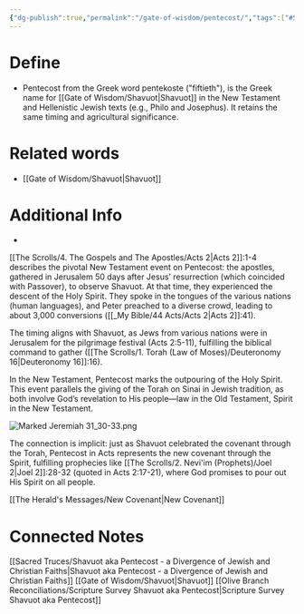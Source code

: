 ```yaml
---
{"dg-publish":true,"permalink":"/gate-of-wisdom/pentecost/","tags":["#Shavuot","#Pentecost","#GateWisdom","#HolySpirt","#Ruach","#Torah","#Tongues","#Acts2","#Deuteronomy16","#Joel2","#NewCovenant"]}
---
```


# Define
- Pentecost from the Greek word pentekoste ("fiftieth"), is the Greek name for [[Gate of Wisdom/Shavuot\|Shavuot]] in the New Testament and Hellenistic Jewish texts (e.g., Philo and Josephus). It retains the same timing and agricultural significance.

# Related words
- [[Gate of Wisdom/Shavuot\|Shavuot]]

# Additional Info
- 

[[The Scrolls/4. The Gospels and The Apostles/Acts 2\|Acts 2]]:1-4 describes the pivotal New Testament event on Pentecost: the apostles, gathered in Jerusalem 50 days after Jesus’ resurrection (which coincided with Passover), to observe Shavuot. At that time, they experienced the descent of the Holy Spirit. They spoke in the tongues of the various nations (human languages), and Peter preached to a diverse crowd, leading to about 3,000 conversions ([[_My Bible/44 Acts/Acts 2\|Acts 2]]:41).

The timing aligns with Shavuot, as Jews from various nations were in Jerusalem for the pilgrimage festival (Acts 2:5-11), fulfilling the biblical command to gather ([[The Scrolls/1. Torah (Law of Moses)/Deuteronomy 16\|Deuteronomy 16]]:16).

In the New Testament, Pentecost marks the outpouring of the Holy Spirit. This event parallels the giving of the Torah on Sinai in Jewish tradition, as both involve God’s revelation to His people—law in the Old Testament, Spirit in the New Testament.

![Marked Jeremiah 31_30-33.png](/img/user/Assets/attachments/Marked%20Jeremiah%2031_30-33.png)

The connection is implicit: just as Shavuot celebrated the covenant through the Torah, Pentecost in Acts represents the new covenant through the Spirit, fulfilling prophecies like [[The Scrolls/2. Nevi'im (Prophets)/Joel 2\|Joel 2]]:28-32 (quoted in Acts 2:17-21), where God promises to pour out His Spirit on all people.


[[The Herald's Messages/New Covenant\|New Covenant]]

# Connected Notes

[[Sacred Truces/Shavuot aka Pentecost - a Divergence of Jewish and Christian Faiths\|Shavuot aka Pentecost - a Divergence of Jewish and Christian Faiths]]
[[Gate of Wisdom/Shavuot\|Shavuot]]
[[Olive Branch Reconciliations/Scripture Survey Shavuot aka Pentecost\|Scripture Survey Shavuot aka Pentecost]]



